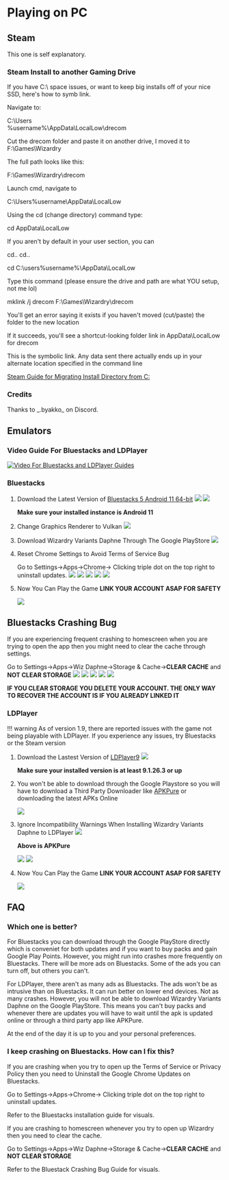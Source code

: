 # Playing on PC

## Steam

This one is self explanatory.

### Steam Install to another Gaming Drive

If you have C:\ space issues, or want to keep big installs off of your nice SSD, here's how to symb link.

Navigate to:

C:\Users\
%username%\AppData\LocalLow\drecom

Cut the drecom folder and paste it on another drive, I moved it to F:\Games\Wizardry

The full path looks like this:

 F:\Games\Wizardry\drecom

Launch cmd, navigate to

C:\Users%username\AppData\LocalLow

Using the cd (change directory) command type:

cd AppData\LocalLow

If you aren't by default in your user section, you can

cd..  cd.. 

cd C:\users%username%\AppData\LocalLow

Type this command (please ensure the drive and path are what YOU setup, not me lol)

mklink /j drecom F:\Games\Wizardry\drecom

You'll get an error saying it exists if you haven't moved (cut/paste) the folder to the new location

If it succeeds, you'll see a shortcut-looking folder link in AppData\LocalLow for drecom

This is the symbolic link. Any data sent there actually ends up in your alternate location specified in the command line

[Steam Guide for Migrating Install Directory from C:](https://steamcommunity.com/sharedfiles/filedetails/?id=3442910407)

### Credits
Thanks to \_.byakko_ on Discord. 

## Emulators
### Video Guide For Bluestacks and LDPlayer
[![Video For Bluestacks and LDPlayer Guides](img/Wizardry%20Emulator.png "How to Download Wizardry Variants Daphne on Bluestacks and LDPlayer")](https://www.youtube.com/watch?v=ZQayUMXtN0U)

### Bluestacks
1. Download the Latest Version of [Bluestacks 5 Android 11 64-bit](https://www.bluestacks.com/download.html)
    ![](img/bluestacks-download.png)
    ![](img/bluestacks-android11.png)

    **Make sure your installed instance is Android 11**

2. Change Graphics Renderer to Vulkan
    ![](img/bluestacks-vulkan.png)

3. Download Wizardry Variants Daphne Through The Google PlayStore
    ![](img/bluestacks-playstore.png)

4. Reset Chrome Settings to Avoid Terms of Service Bug
    
    Go to Settings->Apps->Chrome-> Clicking triple dot on the top right to uninstall updates.
    ![](img/bluestacks-settings.png)
    ![](img/bluestacks-apps.png)
    ![](img/bluestacks-chrome.png)
    ![](img/bluestacks-chrome-triple-dots.png)
    ![](img/bluestacks-chrome-uninstall-updates.png)

5. Now You Can Play the Game **LINK YOUR ACCOUNT ASAP FOR SAFETY**
    
    ![](img/bluestacks-wizardry.png)

## Bluestacks Crashing Bug
If you are experiencing frequent crashing to homescreen when you are trying to open the app then you might need to clear the cache through settings.
    
Go to Settings->Apps->Wiz Daphne->Storage & Cache->**CLEAR CACHE** and **NOT CLEAR STORAGE**
    ![](img/bluestacks-settings.png)
    ![](img/bluestacks-apps.png)
    ![](img/bluestacks-app-wiz.png)
    ![](img/bluestacks-wiz-storagecache.png)
    ![](img/bluestacks-wiz-clearcache.png)

**IF YOU CLEAR STORAGE YOU DELETE YOUR ACCOUNT. THE ONLY WAY TO RECOVER THE ACCOUNT IS IF YOU ALREADY LINKED IT**

### LDPlayer

!!! warning
    As of version 1.9, there are reported issues with the game not being playable with LDPlayer. If you experience any issues, try Bluestacks or the Steam version

1. Download the Lastest Version of [LDPlayer9](https://www.ldplayer.net/other/version-history-and-release-notes.html)
    ![](img/ldplayer-download.png)
    
    **Make sure your installed version is at least 9.1.26.3 or up**
    
2. You won't be able to download through the Google Playstore so you will have to download a Third Party Downloader like [APKPure](https://apkpure.com/apkpure/com.apkpure.aegon/download/) or downloading the latest APKs Online
    
    ![](img/APKPure-Download.png)
    
3. Ignore Incompatibility Warnings When Installing Wizardry Variants Daphne to LDPlayer
    ![](img/ldplayer-apkpure.png)

    **Above is APKPure**

    ![](img/ldplayer-apk-incompatible.png)
    ![](img/ldplayer-continue-install.png)
    
4. Now You Can Play the Game **LINK YOUR ACCOUNT ASAP FOR SAFETY**
    
    ![](img/ldplayer-wizardry.png)

## FAQ
### Which one is better?
For Bluestacks you can download through the Google PlayStore directly which is conveniet for both updates and if you want to buy packs and gain Google Play Points. However, you might run into crashes more frequently on Bluestacks. There will be more ads on Bluestacks. Some of the ads you can turn off, but others you can't. 

For LDPlayer, there aren't as many ads as Bluestacks. The ads won't be as intrusive than on Bluestacks. It can run better on lower end devices. Not as many crashes. However, you will not be able to download Wizardry Variants Daphne on the Google PlayStore. This means you can't buy packs and whenever there are updates you will have to wait until the apk is updated online or through a third party app like APKPure.

At the end of the day it is up to you and your personal preferences.

### I keep crashing on Bluestacks. How can I fix this?
If you are crashing when you try to open up the Terms of Service or Privacy Policy then you need to Uninstall the Google Chrome Updates on Bluestacks. 

Go to Settings->Apps->Chrome-> Clicking triple dot on the top right to uninstall updates. 

Refer to the Bluestacks installation guide for visuals. 

If you are crashing to homescreen whenever you try to open up Wizardry then you need to clear the cache. 

Go to Settings->Apps->Wiz Daphne->Storage & Cache->**CLEAR CACHE** and **NOT CLEAR STORAGE**

Refer to the Bluestack Crashing Bug Guide for visuals.